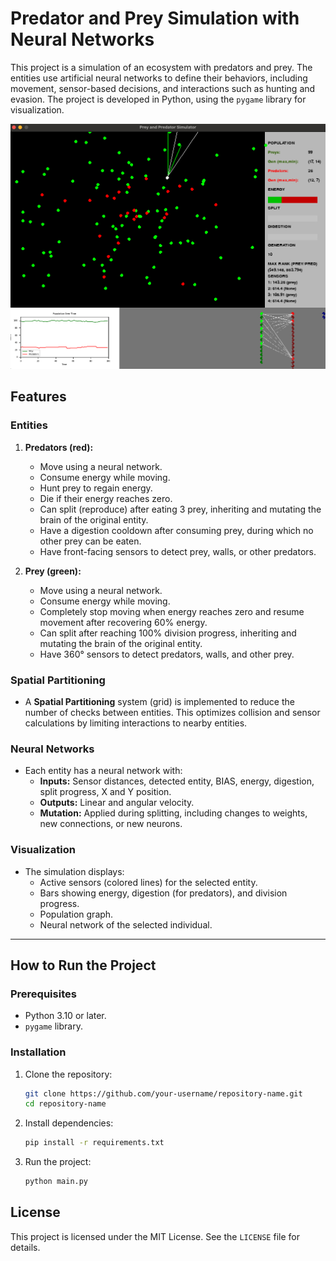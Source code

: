 # Predator and Prey Simulation with Neural Networks

This project is a simulation of an ecosystem with predators and prey. The entities use artificial neural networks to define their behaviors, including movement, sensor-based decisions, and interactions such as hunting and evasion. The project is developed in Python, using the `pygame` library for visualization.

![Screen](img/screen.jpg "Colony")

## Features

### Entities
1. **Predators (red):**
   - Move using a neural network.
   - Consume energy while moving.
   - Hunt prey to regain energy.
   - Die if their energy reaches zero.
   - Can split (reproduce) after eating 3 prey, inheriting and mutating the brain of the original entity.
   - Have a digestion cooldown after consuming prey, during which no other prey can be eaten.
   - Have front-facing sensors to detect prey, walls, or other predators.

2. **Prey (green):**
   - Move using a neural network.
   - Consume energy while moving.
   - Completely stop moving when energy reaches zero and resume movement after recovering 60% energy.
   - Can split after reaching 100% division progress, inheriting and mutating the brain of the original entity.
   - Have 360° sensors to detect predators, walls, and other prey.

### Spatial Partitioning
- A **Spatial Partitioning** system (grid) is implemented to reduce the number of checks between entities. This optimizes collision and sensor calculations by limiting interactions to nearby entities.

### Neural Networks
- Each entity has a neural network with:
  - **Inputs:** Sensor distances, detected entity, BIAS, energy, digestion, split progress, X and Y position.
  - **Outputs:** Linear and angular velocity.
  - **Mutation:** Applied during splitting, including changes to weights, new connections, or new neurons.

### Visualization
- The simulation displays:
  - Active sensors (colored lines) for the selected entity.
  - Bars showing energy, digestion (for predators), and division progress.
  - Population graph.
  - Neural network of the selected individual.

---

## How to Run the Project

### Prerequisites
- Python 3.10 or later.
- `pygame` library.

### Installation
1. Clone the repository:
    ```bash
    git clone https://github.com/your-username/repository-name.git
    cd repository-name
    ```

2. Install dependencies:
    ```bash
    pip install -r requirements.txt
    ```

3. Run the project:
    ```bash
    python main.py
    ```

## License
This project is licensed under the MIT License. See the `LICENSE` file for details.